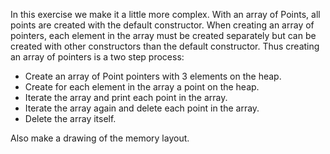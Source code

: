 In this exercise we make it a little more complex. With an array of Points, all points are created with the default constructor. When creating an array of pointers, each element in the array must be created separately but can be created with other constructors than the default constructor. Thus creating an array of pointers is a two step process:
- Create an array of Point pointers with 3 elements on the heap.
- Create for each element in the array a point on the heap.
- Iterate the array and print each point in the array.
- Iterate the array again and delete each point in the array.
- Delete the array itself.

Also make a drawing of the memory layout.